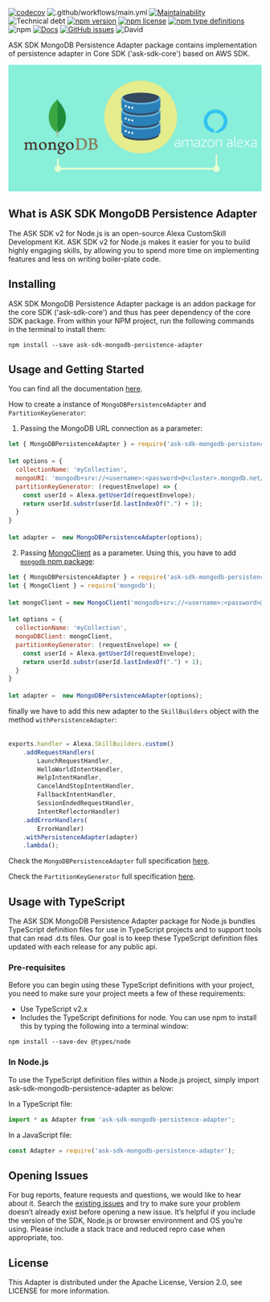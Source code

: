 [![codecov](https://codecov.io/gh/xavidop/ask-sdk-mongodb-persistence-adapter/branch/main/graph/badge.svg?token=C8KSGME1OG)](https://codecov.io/gh/xavidop/ask-sdk-mongodb-persistence-adapter)
![.github/workflows/main.yml](https://github.com/xavidop/ask-sdk-mongodb-persistence-adapter/workflows/.github/workflows/main.yml/badge.svg?branch=main)
[![Maintainability](https://api.codeclimate.com/v1/badges/f8a3c3da83264e28c7cc/maintainability)](https://codeclimate.com/github/xavidop/ask-sdk-mongodb-persistence-adapter/maintainability)
![Technical debt](https://img.shields.io/codeclimate/tech-debt/xavidop/ask-sdk-mongodb-persistence-adapter)
[![npm version](https://img.shields.io/npm/v/ask-sdk-mongodb-persistence-adapter.svg)](https://npmjs.org/package/ask-sdk-mongodb-persistence-adapter)
[![npm license](https://img.shields.io/npm/l/ask-sdk-mongodb-persistence-adapter.svg)](https://npmjs.org/package/ask-sdk-mongodb-persistence-adapter)
[![npm type definitions](https://img.shields.io/npm/types/ask-sdk-mongodb-persistence-adapter)](https://npmjs.org/package/ask-sdk-mongodb-persistence-adapter)
![npm](https://img.shields.io/npm/dt/ask-sdk-mongodb-persistence-adapter)
[![Docs](https://api.netlify.com/api/v1/badges/70685902-9413-4842-8a33-7eaf1db4f132/deploy-status)](https://ask-sdk-mongodb-persistence-adapter.netlify.app/)
[![GitHub issues](https://img.shields.io/github/issues/xavidop/ask-sdk-mongodb-persistence-adapter)](https://github.com/xavidop/ask-sdk-mongodb-persistence-adapter/issues)
![David](https://img.shields.io/david/xavidop/ask-sdk-mongodb-persistence-adapter)

ASK SDK MongoDB Persistence Adapter package contains implementation of persistence adapter in Core SDK ('ask-sdk-core') based on AWS SDK.

![image](media/image.jpg)


## What is ASK SDK MongoDB Persistence Adapter

The ASK SDK v2 for Node.js is an open-source Alexa CustomSkill Development Kit. ASK SDK v2 for Node.js makes it easier for you to build highly engaging skills, by allowing you to spend more time on implementing features and less on writing boiler-plate code.

## Installing
ASK SDK MongoDB Persistence Adapter package is an addon package for the core SDK ('ask-sdk-core') and thus has peer dependency of the core SDK package. From within your NPM project, run the following commands in the terminal to install them:

```
npm install --save ask-sdk-mongodb-persistence-adapter
```

## Usage and Getting Started

You can find all the documentation [here](https://ask-sdk-mongodb-persistence-adapter.netlify.app/).

How to create a instance of `MongoDBPersistenceAdapter` and `PartitionKeyGenerator`:

1. Passing the MongoDB URL connection as a parameter:

```javascript
let { MongoDBPersistenceAdapter } = require('ask-sdk-mongodb-persistence-adapter');

let options = {
  collectionName: 'myCollection',
  mongoURI: 'mongodb+srv://<username>:<password>@<cluster>.mongodb.net/',
  partitionKeyGenerator: (requestEnvelope) => {
    const userId = Alexa.getUserId(requestEnvelope);
    return userId.substr(userId.lastIndexOf(".") + 1);
  }
}

let adapter =  new MongoDBPersistenceAdapter(options);
```

2. Passing [MongoClient](https://mongodb.github.io/node-mongodb-native/3.6/api/MongoClient.html) as a parameter. Using this, you have to add [`mongodb` npm package](https://www.npmjs.com/package/mongodb):

```javascript
let { MongoDBPersistenceAdapter } = require('ask-sdk-mongodb-persistence-adapter');
let { MongoClient } = require('mongodb');

let mongoClient = new MongoClient('mongodb+srv://<username>:<password>@<cluster>.mongodb.net/')

let options = {
  collectionName: 'myCollection',
  mongoDBClient: mongoClient,
  partitionKeyGenerator: (requestEnvelope) => {
    const userId = Alexa.getUserId(requestEnvelope);
    return userId.substr(userId.lastIndexOf(".") + 1);
  }
}

let adapter =  new MongoDBPersistenceAdapter(options);

```

finally we have to add this new adapter to the `SkillBuilders` object with the method `withPersistenceAdapter`:


```javascript

exports.handler = Alexa.SkillBuilders.custom()
    .addRequestHandlers(
        LaunchRequestHandler,
        HelloWorldIntentHandler,
        HelpIntentHandler,
        CancelAndStopIntentHandler,
        FallbackIntentHandler,
        SessionEndedRequestHandler,
        IntentReflectorHandler)
    .addErrorHandlers(
        ErrorHandler)
    .withPersistenceAdapter(adapter)
    .lambda();
```

Check the `MongoDBPersistenceAdapter` full specification [here](https://ask-sdk-mongodb-persistence-adapter.netlify.app/classes/_mongodbpersistenceadapter_.mongodbpersistenceadapter.html#constructor).

Check the `PartitionKeyGenerator` full specification [here](https://ask-sdk-mongodb-persistence-adapter.netlify.app/modules/_partitionkeygenerators_.html#partitionkeygenerator).


## Usage with TypeScript
The ASK SDK MongoDB Persistence Adapter package for Node.js bundles TypeScript definition files for use in TypeScript projects and to support tools that can read .d.ts files. Our goal is to keep these TypeScript definition files updated with each release for any public api.

### Pre-requisites
Before you can begin using these TypeScript definitions with your project, you need to make sure your project meets a few of these requirements:
- Use TypeScript v2.x
- Includes the TypeScript definitions for node. You can use npm to install this by typing the following into a terminal window:

```
npm install --save-dev @types/node
```

### In Node.js
To use the TypeScript definition files within a Node.js project, simply import ask-sdk-mongodb-persistence-adapter as below:

In a TypeScript file:

```typescript
import * as Adapter from 'ask-sdk-mongodb-persistence-adapter';
```

In a JavaScript file:

```javascript
const Adapter = require('ask-sdk-mongodb-persistence-adapter');
```

## Opening Issues
For bug reports, feature requests and questions, we would like to hear about it. Search the [existing issues](https://github.com/xavidop/ask-sdk-mongodb-persistence-adapter/issues) and try to make sure your problem doesn’t already exist before opening a new issue. It’s helpful if you include the version of the SDK, Node.js or browser environment and OS you’re using. Please include a stack trace and reduced repro case when appropriate, too. 

## License
This Adapter is distributed under the Apache License, Version 2.0, see LICENSE for more information.
